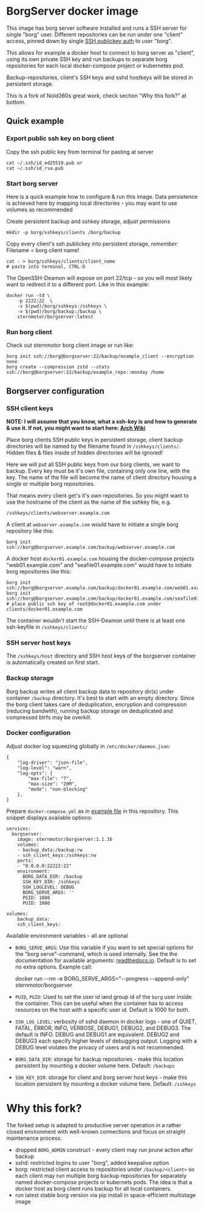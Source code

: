 BorgServer docker image
==========================
This image has borg server software installed and runs a SSH server for single
"borg" user. Different repositories can be run under one "client" access,
pinned down by single [SSH publickey auth][ssh_pubkey] to user "borg".

This allows for example a docker host to connect to borg server as "client",
using its own private SSH key and run backups to separate borg repositories for
each local docker-compose project or kubernetes pod.

Backup-repositories, client's SSH keys and sshd hostkeys will be stored in
persistent storage.  

This is a fork of Nold360s great work, check section "Why this fork?" at
bottom.

Quick example
-------------

### Export public ssh key on borg client

Copy the ssh public key from terminal for pasting at server

	cat ~/.ssh/id_ed25519.pub or 
	cat ~/.ssh/id_rsa.pub 


### Start borg server

Here is a quick example how to configure & run this image. Data persistence is
achieved here by mapping local directories - you may want to use volumes as
recommended


Create persistent backup and sshkey storage, adjust permissions

    mkdir -p borg/sshkeys/clients /borg/backup

Copy every client's ssh publickey into persistent storage, *remember*: Filename
= borg client name!

    cat - > borg/sshkeys/clients/client_name
    # paste into terminal, CTRL-D 


The OpenSSH-Deamon will expose on port 22/tcp - so you will most likely want to
redirect it to a different port. Like in this example:

    docker run -td \
        -p 2222:22  \
        -v $(pwd)/borg/sshkeys:/sshkeys \
        -v $(pwd)/borg/backup:/backup \
        sternmotor/borgserver:latest


### Run borg client

Check out sternmotor borg client image or run like:
    
    borg init ssh://borg@borgserver:22/backup/example_client --encryption none
    borg create --compression zstd --stats ssh://borg@borgserver:22/backup/example_repo::monday /home


Borgserver configuration
------------------------

### SSH client keys

**NOTE: I will assume that you know, what a ssh-key is and how to generate &
use it. If not, you might want to start here: [Arch Wiki][archwiki]**


Place borg clients SSH public keys in persistent storage, client backup
directories will be named by the filename found in `/sshkeys/clients/`.  Hidden
files & files inside of hidden directories will be ignored!

Here we will put all SSH public keys from our borg clients, we want to backup.
Every key must be it's own file, containing only one line, with the key. The
name of the file will become the name of client directory housing a single or
multiple borg repositories.

That means every client get's it's own repositories. So you might want to use
the hostname of the client as the name of the sshkey file, e.g.

    /sshkeys/clients/webserver.example.com

A client at `webserver.example.com` would have to initiate a single borg repository like this:

    borg init ssh://borg@borgserver.example.com/backup/webserver.example.com

A docker host `docker01.example.com` housing the docker-compose projects
"web01.example.com" and "seafile01.example.com" would have to initiate borg
repositories like this:

    borg init ssh://borg@borgserver.example.com/backup/docker01.example.com/web01.example.com
    borg init ssh://borg@borgserver.example.com/backup/docker01.example.com/seafile01.example.com
    # place public ssh key of root@docker01.example.com under clients/docker01.example.com


The container wouldn't start the SSH-Deamon until there is at least one
ssh-keyfile in `/sshkeys/clients/` 

### SSH server host keys

The `/sshkeys/host` directory and SSH host keys of the borgserver container is
automatically created on first start. 


### Backup storage

Borg backup writes all client backup data to repository dir(s) under container
`/backup` directory. It's best to start with an empty directory.  Since the
borg client takes care of deduplication, encryption and compression (reducing
bandwith), running backup storage on deduplicated and compressed btrfs may be
overkill. 


### Docker configuration

Adjust docker log squeezing globally in `/etc/docker/daemon.json`:

    {
        "log-driver": "json-file",
        "log-level": "warn",
        "log-opts": {
            "max-file": "7",
            "max-size": "20M",
            "mode": "non-blocking"
        },
    }


Prepare `docker-compose.yml` as in [example file](docker-compose.yml) in this
repository. This snippet displays available options: 

    services:
      borgserver:
        image: sternmotor/borgserver:1.1.16
        volumes:
        - backup_data:/backup:rw
        - ssh_client_keys:/sshkeys:rw
        ports:
        - "0.0.0.0:22222:22"
        environment:
          BORG_DATA_DIR: /backup
          SSH_KEY_DIR: /sshkeys
          SSH_LOGLEVEL: DEBUG
          BORG_SERVE_ARGS: ''
          PGID: 1000
          PUID: 1000

	volumes:
        backup_data:
        ssh_client_keys:


Available environment variables - all are optional

* `BORG_SERVE_ARGS`: Use this variable if you want to set special options for
  the "borg serve"-command, which is used internally. See the the documentation
  for available arguments: [readthedocs.io][serve_doc]. Default is to set no
  extra options. Example call:


    docker run --rm -e BORG_SERVE_ARGS="--progress --append-only" sternmotor/borgserver


* `PUID`, `PGID`: Used to set the user id iand group id of the `borg` user
  inside the container. This can be useful when the container has to access
  resources on the host with a specific user id.  Default is 1000 for both.
* `SSH_LOG_LEVEL`: verbosity of sshd daemon in docker logs - one of QUIET,
  FATAL, ERROR, INFO, VERBOSE, DEBUG1, DEBUG2, and DEBUG3. The default is INFO.
  DEBUG and DEBUG1 are equivalent. DEBUG2 and DEBUG3 each specify higher levels
  of debugging output. Logging with a DEBUG level violates the privacy of users
  and is not recommended. 
* `BORG_DATA_DIR`: storage for backup repositories - make this location
  persistent by mounting a docker volume here. Default: `/backups`
* `SSH_KEY_DIR`: storage for client and borg server host keys - make this
  location persistent by mounting a docker volume here. Default: `/sshkeys`


Why this fork?
==============

The forked setup is adapted to productive server operation in a rather closed
environment with well-known connections and focus on straight maintenance process:

* dropped `BORG_ADMIN` construct - every client may run prune action after backup 
* sshd: restricted logins to user "borg", added keepalive option
* borg: restricted client access to repositories under `/backup/<client>` so
  each client may run multiple borg backup repositories for separately named
  docker-compose projects or kubernets pods. The idea is that a docker host as
  borg client runs backup for all local containers.
* run latest stable borg version via pip install in space-efficient multistage
  image


[ssh_pubkey]: https://wiki.archlinux.org/index.php/SSH_Key
[pip]: https://pypi.org/project/pip
[serve_doc]: https://borgbackup.readthedocs.io/en/stable/usage/serve.html 
[archwiki]: https://wiki.archlinux.org/index.php/SSH_Keys
